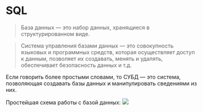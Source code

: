 # SQL

>База данных — это набор данных, хранящиеся в структурированном виде.

>Система управления базами данных — это совокупность языковых и программных средств, которая осуществляет доступ к данным, позволяет их создавать, менять и удалять, обеспечивает безопасность данных и т.д.

Если говорить более простыми словами, то СУБД — это система, позволяющая создавать базы данных и манипулировать сведениями из них.

Простейшая схема работы с базой данных:
![](https://sql-academy.org/static/guidePage/basic-database-concepts/workingDatabaseSchema.png)
